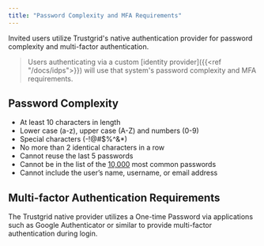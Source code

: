 ```yaml
---
title: "Password Complexity and MFA Requirements"
---
```


Invited users utilize Trustgrid's native authentication provider for password complexity and multi-factor authentication. 

> Users authenticating via a custom [identity provider]({{<ref "/docs/idps">}}) will use that system's password complexity and MFA requirements.

## Password Complexity

* At least 10 characters in length
* Lower case (a-z), upper case (A-Z) and numbers (0-9)
* Special characters (-!@#$%^&*)
* No more than 2 identical characters in a row
* Cannot reuse the last 5 passwords
* Cannot be in the list of the [10,000](https://github.com/danielmiessler/SecLists/blob/master/Passwords/Common-Credentials/10k-most-common.txt) most common passwords
* Cannot include the user’s name, username, or email address

## Multi-factor Authentication Requirements

The Trustgrid native provider utilizes a One-time Password via applications such as Google Authenticator or similar to provide multi-factor authentication during login.

